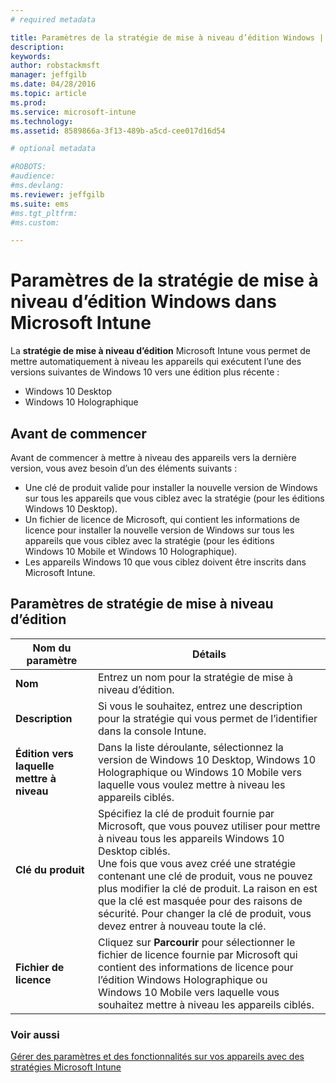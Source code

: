 ```yaml
---
# required metadata

title: Paramètres de la stratégie de mise à niveau d’édition Windows | Microsoft Intune
description:
keywords:
author: robstackmsft
manager: jeffgilb
ms.date: 04/28/2016
ms.topic: article
ms.prod:
ms.service: microsoft-intune
ms.technology:
ms.assetid: 8589866a-3f13-489b-a5cd-cee017d16d54

# optional metadata

#ROBOTS:
#audience:
#ms.devlang:
ms.reviewer: jeffgilb
ms.suite: ems
#ms.tgt_pltfrm:
#ms.custom:

---
```


# Paramètres de la stratégie de mise à niveau d’édition Windows dans Microsoft Intune
La **stratégie de mise à niveau d’édition** Microsoft Intune vous permet de mettre automatiquement à niveau les appareils qui exécutent l’une des versions suivantes de Windows 10 vers une édition plus récente :
* Windows 10 Desktop
* Windows 10 Holographique

## Avant de commencer
Avant de commencer à mettre à niveau des appareils vers la dernière version, vous avez besoin d’un des éléments suivants :
* Une clé de produit valide pour installer la nouvelle version de Windows sur tous les appareils que vous ciblez avec la stratégie (pour les éditions Windows 10 Desktop).
* Un fichier de licence de Microsoft, qui contient les informations de licence pour installer la nouvelle version de Windows sur tous les appareils que vous ciblez avec la stratégie (pour les éditions Windows 10 Mobile et Windows 10 Holographique).
* Les appareils Windows 10 que vous ciblez doivent être inscrits dans Microsoft Intune.

## Paramètres de stratégie de mise à niveau d’édition

|Nom du paramètre|Détails|
|-|-|
|**Nom**|Entrez un nom pour la stratégie de mise à niveau d’édition.|
|**Description**|Si vous le souhaitez, entrez une description pour la stratégie qui vous permet de l’identifier dans la console Intune.
|**Édition vers laquelle mettre à niveau**|Dans la liste déroulante, sélectionnez la version de Windows 10 Desktop, Windows 10 Holographique ou Windows 10 Mobile vers laquelle vous voulez mettre à niveau les appareils ciblés.
|**Clé du produit**|Spécifiez la clé de produit fournie par Microsoft, que vous pouvez utiliser pour mettre à niveau tous les appareils Windows 10 Desktop ciblés.<br>Une fois que vous avez créé une stratégie contenant une clé de produit, vous ne pouvez plus modifier la clé de produit. La raison en est que la clé est masquée pour des raisons de sécurité. Pour changer la clé de produit, vous devez entrer à nouveau toute la clé.
|**Fichier de licence**|Cliquez sur **Parcourir** pour sélectionner le fichier de licence fournie par Microsoft qui contient des informations de licence pour l’édition Windows Holographique ou Windows 10 Mobile vers laquelle vous souhaitez mettre à niveau les appareils ciblés.

### Voir aussi
[Gérer des paramètres et des fonctionnalités sur vos appareils avec des stratégies Microsoft Intune](manage-settings-and-features-on-your-devices-with-microsoft-intune-policies.md)

<!--HONumber=Jun16_HO1-->


